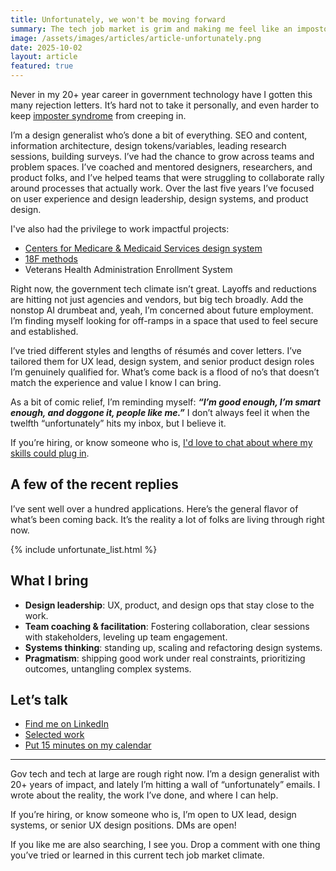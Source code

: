 ```yaml
---
title: Unfortunately, we won't be moving forward
summary: The tech job market is grim and making me feel like an impostor. 
image: /assets/images/articles/article-unfortunately.png
date: 2025-10-02
layout: article
featured: true
---
```


Never in my 20+ year career in government technology have I gotten this many rejection letters. It’s hard not to take it personally, and even harder to keep [imposter syndrome](https://www.uclahealth.org/news/article/feeling-like-fraud-imposter-syndrome-common-among-high) from creeping in.

I’m a design generalist who’s done a bit of everything. SEO and content, information architecture, design tokens/variables, leading research sessions, building surveys. I’ve had the chance to grow across teams and problem spaces. I’ve coached and mentored designers, researchers, and product folks, and I’ve helped teams that were struggling to collaborate rally around processes that actually work. Over the last five years I’ve focused on user experience and design leadership, design systems, and product design.

I've also had the privilege to work impactful projects: 

* [Centers for Medicare & Medicaid Services design system](https://design.cms.gov/)
* [18F methods](https://guides.18f.org/methods/)
* Veterans Health Administration Enrollment System

Right now, the government tech climate isn’t great. Layoffs and reductions are hitting not just agencies and vendors, but big tech broadly. Add the nonstop AI drumbeat and, yeah, I’m concerned about future employment. I’m finding myself looking for off-ramps in a space that used to feel secure and established.

I’ve tried different styles and lengths of résumés and cover letters. I’ve tailored them for UX lead, design system, and senior product design roles I’m genuinely qualified for. What’s come back is a flood of no’s that doesn’t match the experience and value I know I can bring.

As a bit of comic relief, I’m reminding myself: ***“I’m good enough, I’m smart enough, and doggone it, people like me.”*** I don’t always feel it when the twelfth “unfortunately” hits my inbox, but I believe it.

If you’re hiring, or know someone who is, [I'd love to chat about where my skills could plug in](https://calendar.app.google/VGbqnwid7cr1qgdy8).

## A few of the recent replies

I’ve sent well over a hundred applications. Here’s the general flavor of what’s been coming back. It’s the reality a lot of folks are living through right now.

{% include unfortunate_list.html %}

## What I bring

* **Design leadership**: UX, product, and design ops that stay close to the work.
* **Team coaching & facilitation**: Fostering collaboration, clear sessions with stakeholders, leveling up team engagement.
* **Systems thinking**: standing up, scaling and refactoring design systems.
* **Pragmatism**: shipping good work under real constraints, prioritizing outcomes, untangling complex systems.

## Let’s talk

* [Find me on LinkedIn](https://www.linkedin.com/in/sswebr/)
* [Selected work](/work/)
* [Put 15 minutes on my calendar](https://calendar.app.google/VGbqnwid7cr1qgdy8)


---

Gov tech and tech at large are rough right now. 
I’m a design generalist with 20+ years of impact, and lately I’m hitting a wall of “unfortunately” emails. I wrote about the reality, the work I’ve done, and where I can help.



If you’re hiring, or know someone who is, I’m open to UX lead, design systems, or senior UX  design positions. DMs are open! 

If you like me are also searching, I see you. 
Drop a comment with one thing you’ve tried or learned in this current tech job market climate.